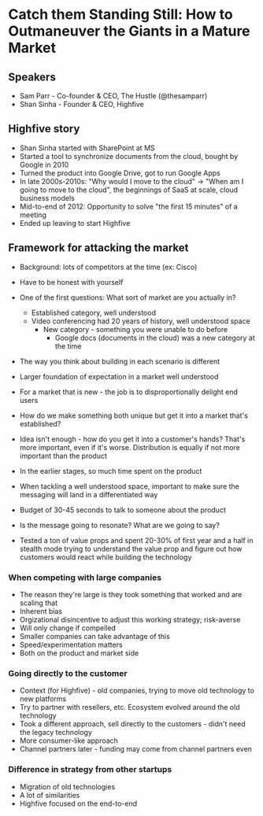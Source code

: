 # Catch them Standing Still: How to Outmaneuver the Giants in a Mature Market

## Speakers

* Sam Parr - Co-founder & CEO, The Hustle (@thesamparr)
* Shan Sinha - Founder & CEO, Highfive

## Highfive story

* Shan Sinha started with SharePoint at MS
* Started a tool to synchronize documents from the cloud, bought by Google in 2010
* Turned the product into Google Drive, got to run Google Apps
* In late 2000s-2010s: "Why would I move to the cloud" -> "When am I going to move to the cloud", the beginnings of SaaS at scale, cloud business models
* Mid-to-end of 2012: Opportunity to solve "the first 15 minutes" of a meeting
* Ended up leaving to start Highfive

## Framework for attacking the market

* Background: lots of competitors at the time (ex: Cisco)
* Have to be honest with yourself
* One of the first questions: What sort of market are you actually in?
  * Established category, well understood
  * Video conferencing had 20 years of history, well understood space
    * New category - something you were unable to do before
      * Google docs (documents in the cloud) was a new category at the time
* The way you think about building in each scenario is different
* Larger foundation of expectation in a market well understood
* For a market that is new - the job is to disproportionally delight end users
* How do we make something both unique but get it into a market that's established?
* Idea isn't enough - how do you get it into a customer's hands? That's more important, even if it's worse. Distribution is equally if not more important than the product

* In the earlier stages, so much time spent on the product
* When tackling a well understood space, important to make sure the messaging will land in a differentiated way
* Budget of 30-45 seconds to talk to someone about the product
* Is the message going to resonate? What are we going to say?
* Tested a ton of value props and spent 20-30% of first year and a half in stealth mode trying to understand the value prop and figure out how customers would react while building the technology

### When competing with large companies

* The reason they're large is they took something that worked and are scaling that
* Inherent bias
* Orgizational disincentive to adjust this working strategy; risk-averse
* Will only change if compelled
* Smaller companies can take advantage of this
* Speed/experimentation matters
* Both on the product and market side

### Going directly to the customer

* Context (for Highfive) - old companies, trying to move old technology to new platforms
* Try to partner with resellers, etc. Ecosystem evolved around the old technology
* Took a different approach, sell directly to the customers - didn't need the legacy technology
* More consumer-like approach
* Channel partners later - funding may come from channel partners even

### Difference in strategy from other startups

* Migration of old technologies
* A lot of similarities
* Highfive focused on the end-to-end